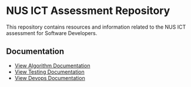 # NUS ICT Assessment Repository

This repository contains resources and information related to the NUS ICT assessment for Software Developers.

## Documentation

- [View Algorithm Documentation](https://github.com/iabhishek3/NUS-ICT-assessment-Software-Developer/blob/main/algorithm.md)
- [View Testing Documentation](https://github.com/iabhishek3/NUS-ICT-assessment-Software-Developer/blob/main/Testing.md)
- [View Devops Documentation](https://github.com/iabhishek3/NUS-ICT-assessment-Software-Developer/blob/main/Devops)


